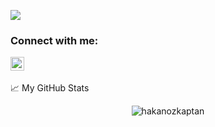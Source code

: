 ![](https://komarev.com/ghpvc/?username=hakanozkaptan&color=green)

### Connect with me:

[<img align="left" alt="Hakan Ozkaptan | LinkedIn" width="22px" src="https://raw.githubusercontent.com/peterthehan/peterthehan/master/assets/linkedin.svg" />][linkedin]

<br />

###

📈 My GitHub Stats

<p align="center"> <img src="https://github-readme-stats.vercel.app/api?username=hakanozkaptan&show_icons=true&theme=gotham" alt="hakanozkaptan" />

[linkedin]: https://www.linkedin.com/in/hakanozkaptan/
